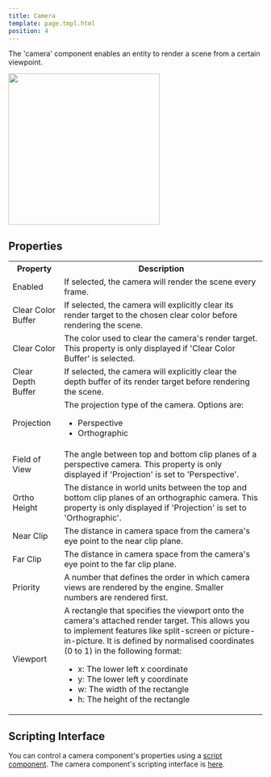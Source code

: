 ```yaml
---
title: Camera
template: page.tmpl.html
position: 4
---
```


The 'camera' component enables an entity to render a scene from a certain viewpoint.

<img src="/images/user-manual/components/component-camera.jpg" style="width: 300px" />

## Properties

<table class="table table-striped">
    <col class="property-name"></col>
    <col class="property-description"></col>
    <tr><th>Property</th><th>Description</th></tr>
    <tr><td>Enabled</td><td>If selected, the camera will render the scene every frame.</td></tr>
    <tr><td>Clear Color Buffer</td><td>If selected, the camera will explicitly clear its render target to the chosen clear color before rendering the scene.</td></tr>
    <tr><td>Clear Color</td><td>The color used to clear the camera's render target.  This property is only displayed if 'Clear Color Buffer' is selected.</td></tr>
    <tr><td>Clear Depth Buffer</td><td>If selected, the camera will explicitly clear the depth buffer of its render target before rendering the scene.</td></tr>
    <tr><td>Projection</td><td>The projection type of the camera. Options are:
        <ul>
            <li>Perspective</li>
            <li>Orthographic</li>
        </ul>
    </td></tr>
    <tr><td>Field of View</td><td>The angle between top and bottom clip planes of a perspective camera. This property is only displayed if 'Projection' is set to 'Perspective'.</td></tr>
    <tr><td>Ortho Height</td><td>The distance in world units between the top and bottom clip planes of an orthographic camera. This property is only displayed if 'Projection' is set to 'Orthographic'.</td></tr>
    <tr><td>Near Clip</td><td>The distance in camera space from the camera's eye point to the near clip plane.</td></tr>
    <tr><td>Far Clip</td><td>The distance in camera space from the camera's eye point to the far clip plane.</td></tr>
    <tr><td>Priority</td><td>A number that defines the order in which camera views are rendered by the engine. Smaller numbers are rendered first.</td></tr>
    <tr><td>Viewport</td><td>A rectangle that specifies the viewport onto the camera's attached render target. This allows you to implement features like split-screen or picture-in-picture. It is defined by normalised coordinates (0 to 1) in the following format:
        <ul>
            <li>x: The lower left x coordinate</li>
            <li>y: The lower left y coordinate</li>
            <li>w: The width of the rectangle</li>
            <li>h: The height of the rectangle</li>
        </ul>
    </td></tr>
</table>

## Scripting Interface

You can control a camera component's properties using a [script component][1]. The camera component's scripting interface is [here][2].

[1]: /user-manual/packs/components/script
[2]: /engine/api/stable/symbols/pc.CameraComponent.html
[3]: /images/platform/component_camera.png

